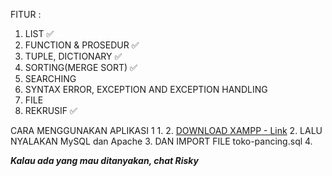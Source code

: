 
 FITUR :
 
1. LIST ✅
2. FUNCTION & PROSEDUR ✅
3. TUPLE, DICTIONARY ✅
4. SORTING(MERGE SORT) ✅
5. SEARCHING
6. SYNTAX ERROR, EXCEPTION AND EXCEPTION HANDLING
7. FILE
8. REKRUSIF ✅




CARA MENGGUNAKAN APLIKASI
1
1. 
2. [DOWNLOAD XAMPP - Link](#https://www.apachefriends.org/index.html)
2. LALU NYALAKAN MySQL dan Apache
3. DAN IMPORT FILE toko-pancing.sql 
4. 











***Kalau ada yang mau ditanyakan, chat Risky***


